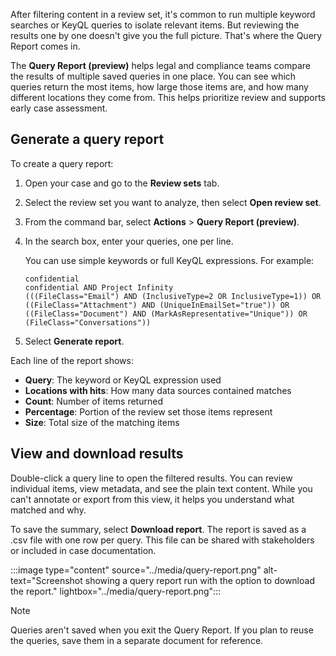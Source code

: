 After filtering content in a review set, it's common to run multiple keyword searches or KeyQL queries to isolate relevant items. But reviewing the results one by one doesn't give you the full picture. That's where the Query Report comes in.

The **Query Report (preview)** helps legal and compliance teams compare the results of multiple saved queries in one place. You can see which queries return the most items, how large those items are, and how many different locations they come from. This helps prioritize review and supports early case assessment.

## Generate a query report

To create a query report:

1. Open your case and go to the **Review sets** tab.

1. Select the review set you want to analyze, then select **Open review set**.

1. From the command bar, select **Actions** > **Query Report (preview)**.

1. In the search box, enter your queries, one per line.

   You can use simple keywords or full KeyQL expressions. For example:

    `confidential` <br>
    `confidential AND Project Infinity` <br>
    `(((FileClass="Email") AND (InclusiveType=2 OR InclusiveType=1)) OR ((FileClass="Attachment") AND (UniqueInEmailSet="true")) OR ((FileClass="Document") AND (MarkAsRepresentative="Unique")) OR (FileClass="Conversations"))`

1. Select **Generate report**.

Each line of the report shows:

- **Query**: The keyword or KeyQL expression used
- **Locations with hits**: How many data sources contained matches
- **Count**: Number of items returned
- **Percentage**: Portion of the review set those items represent
- **Size**: Total size of the matching items

## View and download results

Double-click a query line to open the filtered results. You can review individual items, view metadata, and see the plain text content. While you can't annotate or export from this view, it helps you understand what matched and why.

To save the summary, select **Download report**. The report is saved as a .csv file with one row per query. This file can be shared with stakeholders or included in case documentation.

:::image type="content" source="../media/query-report.png" alt-text="Screenshot showing a query report run with the option to download the report." lightbox="../media/query-report.png":::

> [!NOTE]
> Queries aren't saved when you exit the Query Report. If you plan to reuse the queries, save them in a separate document for reference.

